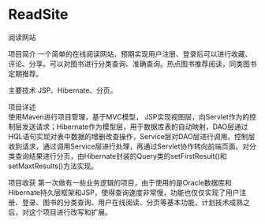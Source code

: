 # ReadSite
阅读网站

项目简介
	一个简单的在线阅读网站，预期实现用户注册、登录后可以进行收藏、评论、分享。可以对图书进行分类查询、准确查询。热点图书推荐阅读，同类图书定期推荐。

主要技术
JSP、Hibernate、分页。

项目详述	
使用Maven进行项目管理，基于MVC模型， JSP实现视图层，向Servlet作为的控制层发送请求；Hibernate作为模型层，用于数据库表的自动映射，DAO层通过HQL语句实现对表中数据的增删改查操作，Service层对DAO层进行调用。控制层收到请求，通过调用Service层进行处理，再通过Servlet协作转向前端页面。对分类查询结果进行分页，由Hibernate封装的Query类的setFirstResult()和setMaxtResults()方法实现。


项目收获
第一次做有一些业务逻辑的项目，由于使用的是Oracle数据库和Hibernate持久层框架和JSP，使得查询速度非常慢，功能也仅仅实现了用户注册、登录、图书的分类查询、用户在线阅读、分页等基本功能，计划技术成熟之后，对这个项目进行改写和扩展。
